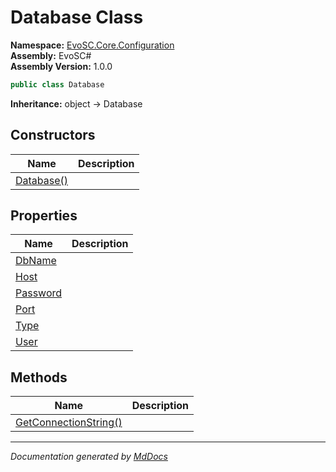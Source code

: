 ﻿<!--  
  <auto-generated>   
    The contents of this file were generated by a tool.  
    Changes to this file may be list if the file is regenerated  
  </auto-generated>   
-->

# Database Class

**Namespace:** [EvoSC.Core.Configuration](../index.md)  
**Assembly:** EvoSC\#  
**Assembly Version:** 1.0.0

```csharp
public class Database
```

**Inheritance:** object → Database

## Constructors

| Name                                | Description |
| ----------------------------------- | ----------- |
| [Database()](constructors/index.md) |             |

## Properties

| Name                               | Description |
| ---------------------------------- | ----------- |
| [DbName](properties/DbName.md)     |             |
| [Host](properties/Host.md)         |             |
| [Password](properties/Password.md) |             |
| [Port](properties/Port.md)         |             |
| [Type](properties/Type.md)         |             |
| [User](properties/User.md)         |             |

## Methods

| Name                                                    | Description |
| ------------------------------------------------------- | ----------- |
| [GetConnectionString()](methods/GetConnectionString.md) |             |

___

*Documentation generated by [MdDocs](https://github.com/ap0llo/mddocs)*
